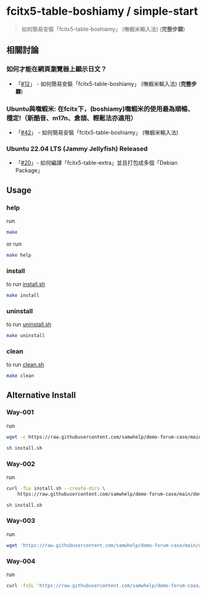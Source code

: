 

# fcitx5-table-boshiamy / simple-start

> 如何簡易安裝「fcitx5-table-boshiamy」 (嘸蝦米輸入法) (**完整步驟**)


## 相關討論


### 如何才能在網頁瀏覽器上顯示日文？

* 「[#12](https://www.ubuntu-tw.org/modules/newbb/viewtopic.php?post_id=364600#forumpost364600)」 - 如何簡易安裝「fcitx5-table-boshiamy」 (嘸蝦米輸入法) (**完整步驟**)


### Ubuntu與嘸蝦米: 在fcitx下，(boshiamy)嘸蝦米的使用最為順暢、穩定!（新酷音、m17n、倉頡、輕鬆法亦適用）

* 「[#42](https://www.ubuntu-tw.org/modules/newbb/viewtopic.php?post_id=364428#forumpost364428)」 - 如何簡易安裝「fcitx5-table-boshiamy」 (嘸蝦米輸入法)


### Ubuntu 22.04 LTS (Jammy Jellyfish) Released

* 「[#20](https://www.ubuntu-tw.org/modules/newbb/viewtopic.php?post_id=363750#forumpost363750)」- 如何編譯「fcitx5-table-extra」並且打包成多個「Debian Package」


## Usage


### help

run

``` sh
make
```

or run

``` sh
make help
```


### install

to run [install.sh](install.sh)

``` sh
make install
```


### uninstall

to run [uninstall.sh](uninstall.sh)

``` sh
make uninstall
```


### clean

to run [clean.sh](clean.sh)

``` sh
make clean
```


## Alternative Install


### Way-001

run

``` sh
wget -c https://raw.githubusercontent.com/samwhelp/demo-forum-case/main/demo/fcitx5-table-extra-each/fcitx5-table-boshiamy/simple-start/install.sh

sh install.sh
```


### Way-002

run

``` sh
curl -fLo install.sh --create-dirs \
	https://raw.githubusercontent.com/samwhelp/demo-forum-case/main/demo/fcitx5-table-extra-each/fcitx5-table-boshiamy/simple-start/install.sh

sh install.sh
```


### Way-003

run

``` sh
wget 'https://raw.githubusercontent.com/samwhelp/demo-forum-case/main/demo/fcitx5-table-extra-each/fcitx5-table-boshiamy/simple-start/install.sh' -q -O - | bash
```


### Way-004

run

``` sh
curl -fsSL 'https://raw.githubusercontent.com/samwhelp/demo-forum-case/main/demo/fcitx5-table-extra-each/fcitx5-table-boshiamy/simple-start/install.sh' | bash
```
